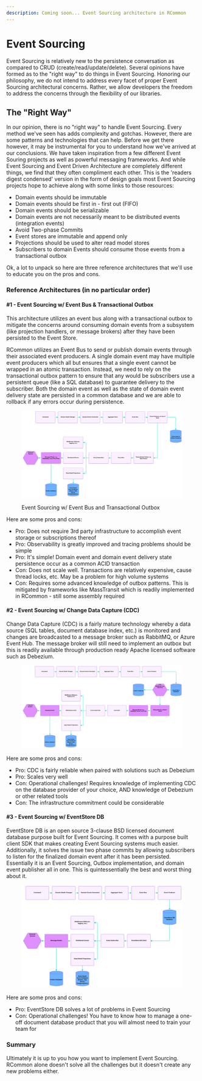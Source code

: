 ```yaml
---
description: Coming soon... Event Sourcing architecture in RCommon
---
```


# Event Sourcing

Event Sourcing is relatively new to the persistence conversation as compared to CRUD (create/read/update/delete). Several opinions have formed as to the "right way" to do things in Event Sourcing. Honoring our philosophy, we do not intend to address every facet of proper Event Sourcing architectural concerns. Rather, we allow developers the freedom to address the concerns through the flexibility of our libraries.&#x20;

## The "Right Way"

In our opinion, there is no "right way" to handle Event Sourcing. Every method we've seen has adds complexity and gotchas. However, there are some patterns and technologies that can help.  Before we get there however, it may be instrumental for you to understand how we've arrived at our conclusions. We have taken inspiration from a few different Event Souring projects as well as powerful messaging frameworks. And while Event Sourcing and Event Driven Architecture are completely different things, we find that they often compliment each other. This is the 'readers digest condensed' version in the form of design goals most Event Sourcing projects hope to achieve along with some links to those resources:

* Domain events should be immutable
* Domain events should be first in - first out (FIFO)&#x20;
* Domain events should be serializable&#x20;
* Domain events are not necessarily meant to be distributed events (integration events)
* Avoid Two-phase Commits
* Event stores are immutable and append only
* Projections should be used to alter read model stores
* Subscribers to domain Events should consume those events from a transactional outbox

Ok, a lot to unpack so here are three reference architectures that we'll use to educate you on the pros and cons.&#x20;

### Reference Architectures (in no particular order)

#### #1 - Event Sourcing w/ Event Bus & Transactional Outbox

This architecture utilizes an event bus along with a transactional outbox to mitigate the concerns around consuming domain events from a subsystem (like projection handlers, or message brokers) after they have been persisted to the Event Store.&#x20;

RCommon utilizes an Event Bus to send or publish domain events through their associated event producers. A single domain event may have multiple event producers which all but ensures that a single event cannot be wrapped in an atomic transaction. Instead, we need to rely on the transactional outbox pattern to ensure that any would be subscribers use a persistent queue (like a SQL database) to guarantee delivery to the subscriber. Both the domain event as well as the state of domain event delivery state are persisted in a common database and we are able to rollback if any errors occur during persistence.

<figure><img src="../../../../.gitbook/assets/RCommon - ES - EventBus.svg" alt=""><figcaption><p>Event Sourcing w/ Event Bus and Transactional Outbox</p></figcaption></figure>

Here are some pros and cons:

* Pro: Does not require 3rd party infrastructure to accomplish event storage or subscriptions thereof
* Pro: Observability is greatly improved and tracing problems should be simple
* Pro: It's simple! Domain event and domain event delivery state persistence occur as a common ACID transaction
* Con: Does not scale well. Transactions are relatively expensive, cause thread locks, etc. May be a problem for high volume systems
* Con: Requires some advanced knowledge of outbox patterns. This is mitigated by frameworks like MassTransit which is readily implemented in RCommon - still some assembly required

#### #2 - Event Sourcing w/ Change Data Capture (CDC)

Change Data Capture (CDC) is a fairly mature technology whereby a data source (SQL tables, document database index, etc.) is monitored and changes are broadcasted to a message broker such as RabbitMQ, or Azure Event Hub. The message broker will still need to implement an outbox but this is readily available through production ready Apache licensed software such as Debezium.&#x20;

<figure><img src="../../../../.gitbook/assets/RCommon - ES - CDC.svg" alt=""><figcaption></figcaption></figure>

Here are some pros and cons:

* Pro: CDC is fairly reliable when paired with solutions such as Debezium
* Pro: Scales very well
* Con: Operational challenges! Requires knowledge of implementing CDC on the database provider of your choice, AND knowledge of Debezium or other related tools
* Con: The infrastructure commitment could be considerable

#### #3 - Event Sourcing w/ EventStore DB

EventStore DB is an open source 3-clause BSD licensed document database purpose built for Event Sourcing. It comes with a purpose built client SDK that makes creating Event Sourcing systems much easier. Additionally, it solves the issue two phase commits by allowing subscribers to listen for the finalized domain event after it has been persisted. Essentially it is an Event Sourcing, Outbox implementation, and domain event publisher all in one. This is quintessentially the best and worst thing about it.

<figure><img src="../../../../.gitbook/assets/RCommon - ES - EventStoreDb.svg" alt=""><figcaption></figcaption></figure>

Here are some pros and cons:

* Pro: EventStore DB solves a lot of problems in Event Sourcing
* Con: Operational challenges! You have to know how to manage a one-off document database product that you will almost need to train your team for

### Summary

Ultimately it is up to you how you want to implement Event Sourcing. RCommon alone doesn't solve all the challenges but it doesn't create any new problems either.&#x20;
